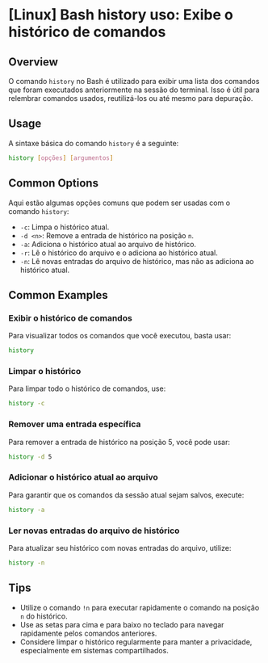 # [Linux] Bash history uso: Exibe o histórico de comandos

## Overview
O comando `history` no Bash é utilizado para exibir uma lista dos comandos que foram executados anteriormente na sessão do terminal. Isso é útil para relembrar comandos usados, reutilizá-los ou até mesmo para depuração.

## Usage
A sintaxe básica do comando `history` é a seguinte:

```bash
history [opções] [argumentos]
```

## Common Options
Aqui estão algumas opções comuns que podem ser usadas com o comando `history`:

- `-c`: Limpa o histórico atual.
- `-d <n>`: Remove a entrada de histórico na posição `n`.
- `-a`: Adiciona o histórico atual ao arquivo de histórico.
- `-r`: Lê o histórico do arquivo e o adiciona ao histórico atual.
- `-n`: Lê novas entradas do arquivo de histórico, mas não as adiciona ao histórico atual.

## Common Examples

### Exibir o histórico de comandos
Para visualizar todos os comandos que você executou, basta usar:

```bash
history
```

### Limpar o histórico
Para limpar todo o histórico de comandos, use:

```bash
history -c
```

### Remover uma entrada específica
Para remover a entrada de histórico na posição 5, você pode usar:

```bash
history -d 5
```

### Adicionar o histórico atual ao arquivo
Para garantir que os comandos da sessão atual sejam salvos, execute:

```bash
history -a
```

### Ler novas entradas do arquivo de histórico
Para atualizar seu histórico com novas entradas do arquivo, utilize:

```bash
history -n
```

## Tips
- Utilize o comando `!n` para executar rapidamente o comando na posição `n` do histórico.
- Use as setas para cima e para baixo no teclado para navegar rapidamente pelos comandos anteriores.
- Considere limpar o histórico regularmente para manter a privacidade, especialmente em sistemas compartilhados.